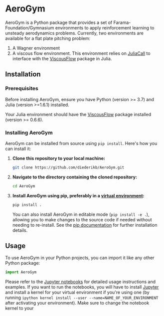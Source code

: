 # AeroGym

AeroGym is a Python package that provides a set of Farama-Foundation/Gymnasium environments to apply reinforcement learning to unsteady aerodynamics problems. Currently, two environments are available for a flat plate pitching problem:
1. A Wagner environment
2. A viscous flow environment. This environment relies on [JuliaCall](https://juliapy.github.io/PythonCall.jl/stable/) to interface with the [ViscousFlow](https://github.com/JuliaIBPM/ViscousFlow.jl) package in Julia.

## Installation

### Prerequisites

Before installing AeroGym, ensure you have Python (version >= 3.7) and Julia (version >=1.6.1) installed. 

Your Julia environment should have the [ViscousFlow](https://github.com/JuliaIBPM/ViscousFlow.jl) package installed (version >= 0.6.6).

### Installing AeroGym

AeroGym can be installed from source using `pip install`. Here's how you can install it:
1. **Clone this repository to your local machine:**
   ```bash
   git clone https://github.com/diederikb/AeroGym.git
   ```
2. **Navigate to the directory containing the cloned repository:**
   ```bash
   cd AeroGym
   ```
3. **Install AeroGym using pip, preferably in a [virtual environment](https://packaging.python.org/en/latest/guides/installing-using-pip-and-virtual-environments/):**
   ```bash
   pip install .
   ```
   You can also install AeroGym in editable mode (`pip install -e .`), allowing you to make changes to the source code if needed without needing to re-install. See the [pip documentation](https://packaging.python.org/en/latest/guides/installing-using-pip-and-virtual-environments/) for further installation details.

## Usage
To use AeroGym in your Python projects, you can import it like any other Python package:

```python
import AeroGym
```
Please refer to the [Jupyter notebooks](aero_gym/notebooks) for detailed usage instructions and examples. If you want to run the notebooks, you will have to install [Jupyter](https://jupyter.org/install) and install a kernel for your virtual environment if you're using one (by running `ipython kernel install --user --name=NAME_OF_YOUR_ENVIRONMENT` after activating your environment). Make sure to change the notebook kernel to your 
